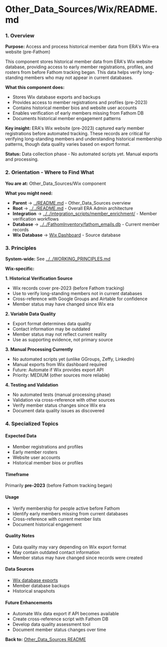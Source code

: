 # Other_Data_Sources/Wix/README.md

### 1. Overview

**Purpose:** Access and process historical member data from ERA's Wix-era website (pre-Fathom)

This component stores historical member data from ERA's Wix website database, providing access to early member registrations, profiles, and rosters from before Fathom tracking began. This data helps verify long-standing members who may not appear in current databases.

**What this component does:**
- Stores Wix database exports and backups
- Provides access to member registrations and profiles (pre-2023)
- Contains historical member bios and website user accounts
- Enables verification of early members missing from Fathom DB
- Documents historical member engagement patterns

**Key insight:** ERA's Wix website (pre-2023) captured early member registrations before automated tracking. These records are critical for verifying long-standing members and understanding historical membership patterns, though data quality varies based on export format.

**Status:** Data collection phase - No automated scripts yet. Manual exports and processing.

### 2. Orientation - Where to Find What

**You are at:** Other_Data_Sources/Wix component

**What you might need:**
- **Parent** → [../README.md](../README.md) - Other_Data_Sources overview
- **Root** → [../../README.md](../../README.md) - Overall ERA Admin architecture
- **Integration** → [../../integration_scripts/member_enrichment/](../../integration_scripts/member_enrichment/) - Member verification workflows
- **Database** → [../../FathomInventory/fathom_emails.db](../../FathomInventory/fathom_emails.db) - Current member records
- **Wix Database** → [Wix Dashboard](https://manage.wix.com/dashboard/096a9056-12e0-4a89-b78e-41797407eda2/database/data/EraPortolio1) - Source database

### 3. Principles

**System-wide:** See [../../WORKING_PRINCIPLES.md](../../WORKING_PRINCIPLES.md)

**Wix-specific:**

**1. Historical Verification Source**
- Wix records cover pre-2023 (before Fathom tracking)
- Use to verify long-standing members not in current databases
- Cross-reference with Google Groups and Airtable for confidence
- Member status may have changed since Wix era

**2. Variable Data Quality**
- Export format determines data quality
- Contact information may be outdated
- Member status may not reflect current reality
- Use as supporting evidence, not primary source

**3. Manual Processing Currently**
- No automated scripts yet (unlike GGroups, Zeffy, LinkedIn)
- Manual exports from Wix dashboard required
- Future: Automate if Wix provides export API
- Priority: MEDIUM (other sources more reliable)

**4. Testing and Validation**
- No automated tests (manual processing phase)
- Validation via cross-reference with other sources
- Verify member status changes since Wix era
- Document data quality issues as discovered

### 4. Specialized Topics

#### Expected Data
- Member registrations and profiles
- Early member rosters
- Website user accounts
- Historical member bios or profiles

#### Timeframe
Primarily **pre-2023** (before Fathom tracking began)

#### Usage
- Verify membership for people active before Fathom
- Identify early members missing from current databases
- Cross-reference with current member lists
- Document historical engagement

#### Quality Notes
- Data quality may vary depending on Wix export format
- May contain outdated contact information
- Member status may have changed since records were created

#### Data Sources
- [Wix database exports](https://manage.wix.com/dashboard/096a9056-12e0-4a89-b78e-41797407eda2/database/data/EraPortolio1)
- Member database backups
- Historical snapshots

#### Future Enhancements
- Automate Wix data export if API becomes available
- Create cross-reference script with Fathom DB
- Develop data quality assessment tool
- Document member status changes over time

**Back to:** [Other_Data_Sources README](../README.md)
